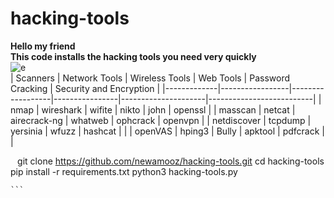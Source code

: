 # hacking-tools
**Hello my friend
<br>
This code installs the hacking tools you need very quickly**
<br>
![e](https://github.com/newamooz/hacking-tools/assets/101067545/67393e46-af3c-4104-93ba-4215d3f68a87)
<br>
| Scanners    | Network Tools   | Wireless Tools  | Web Tools      | Password Cracking  | Security and Encryption  |
|-------------|-----------------|------------------|----------------|---------------------|--------------------------|
| nmap        | wireshark       | wifite           | nikto          | john                | openssl                  |
| masscan     | netcat          | airecrack-ng     | whatweb        | ophcrack            | openvpn                  |
| netdiscover | tcpdump         | yersinia         | wfuzz          | hashcat             |                          |
| openVAS     | hping3          | Bully            | apktool        | pdfcrack            |                          |

‍‍‍‍```
‍‍‍‍```
git clone https://github.com/newamooz/hacking-tools.git
cd hacking-tools
pip install -r requirements.txt
python3 hacking-tools.py
```
‍‍‍‍```
